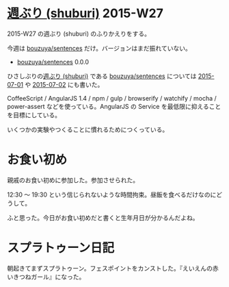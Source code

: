 # [週ぶり (shuburi)][shuburi] 2015-W27

2015-W27 の週ぶり (shuburi) のふりかえりをする。

今週は [bouzuya/sentences][] だけ。バージョンはまだ振れていない。

- [bouzuya/sentences][] 0.0.0

ひさしぶりの[週ぶり (shuburi)][shuburi] である [bouzuya/sentences][] については [2015-07-01][] や [2015-07-02][] にも書いた。

CoffeeScript / AngularJS 1.4 / npm / gulp / browserify / watchify / mocha / power-assert などを使っている。AngularJS の Service を最低限に抑えることを目標にしている。

いくつかの実験やつくることに慣れるためにつくっている。

# お食い初め

親戚のお食い初めに参加した。参加させられた。

12:30 〜 19:30 という信じられないような時間拘束。昼飯を食べるだけなのにどうして。

ふと思った。今日がお食い初めだと書くと生年月日が分かるんだよね。

# スプラトゥーン日記

朝起きてまずスプラトゥーン。フェスポイントをカンストした。『えいえんの赤いきつねガール』になった。

[bouzuya/sentences]: https://github.com/bouzuya/sentences
[shuburi]: http://www.shuburi.org/
[2015-07-01]: http://blog.bouzuya.net/2015/07/01/
[2015-07-02]: http://blog.bouzuya.net/2015/07/02/
